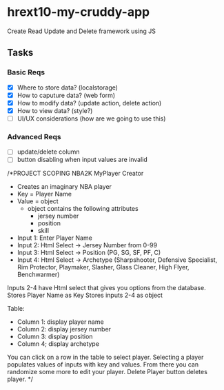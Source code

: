 # hrext10-my-cruddy-app
Create Read Update and Delete framework using JS

 ## Tasks

 ### Basic Reqs
- [x] Where to store data? (localstorage)
- [x] How to caputure data? (web form)
- [x] How to modify data? (update action, delete action)
- [x] How to view data? (style?)
- [ ] UI/UX considerations (how are we going to use this)

 ### Advanced Reqs
- [ ] update/delete column
- [ ] button disabling when input values are invalid

/*PROJECT SCOPING
NBA2K MyPlayer Creator 
- Creates an imaginary NBA player 
- Key = Player Name
- Value = object
  - object contains the following attributes
    - jersey number
    - position
    - skill
- Input 1: Enter Player Name
- Input 2: Html Select -> Jersey Number from 0-99
- Input 3: Html Select -> Position (PG, SG, SF, PF, C)
- Input 4: Html Select -> Archetype (Sharpshooter, Defensive Specialist, Rim Protector, Playmaker, Slasher, Glass Cleaner, High Flyer, Benchwarmer)

Inputs 2-4 have Html select that gives you options from the database.  
Stores Player Name as Key
Stores inputs 2-4 as object

Table:
- Column 1: display player name
- Column 2: display jersey number
- Column 3: display position
- Column 4; display archetype

You can click on a row in the table to select player.
Selecting a player populates values of inputs with key and values. 
From there you can randomize some more to edit your player.
Delete Player button deletes player.
*/